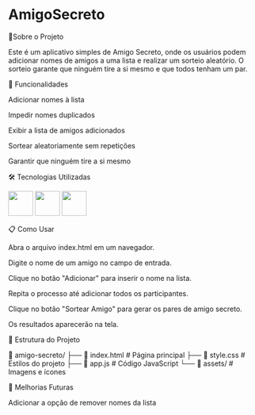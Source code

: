 # AmigoSecreto

📌Sobre o Projeto

Este é um aplicativo simples de Amigo Secreto, onde os usuários podem adicionar nomes de amigos a uma lista e realizar um sorteio aleatório. O sorteio garante que ninguém tire a si mesmo e que todos tenham um par.

🚀 Funcionalidades

Adicionar nomes à lista

Impedir nomes duplicados

Exibir a lista de amigos adicionados

Sortear aleatoriamente sem repetições

Garantir que ninguém tire a si mesmo

🛠️ Tecnologias Utilizadas

<img src="https://cdn.jsdelivr.net/gh/devicons/devicon/icons/javascript/javascript-original.svg" width="50">
<img src="https://cdn.jsdelivr.net/gh/devicons/devicon/icons/css3/css3-original.svg" width="50">
<img src="https://cdn.jsdelivr.net/gh/devicons/devicon/icons/html5/html5-original.svg" width="50">


📋 Como Usar

Abra o arquivo index.html em um navegador.

Digite o nome de um amigo no campo de entrada.

Clique no botão "Adicionar" para inserir o nome na lista.

Repita o processo até adicionar todos os participantes.

Clique no botão "Sortear Amigo" para gerar os pares de amigo secreto.

Os resultados aparecerão na tela.

📂 Estrutura do Projeto

📁 amigo-secreto/
├── 📄 index.html  # Página principal
├── 📄 style.css   # Estilos do projeto
├── 📄 app.js      # Código JavaScript
└── 📁 assets/     # Imagens e ícones

🎯 Melhorias Futuras

Adicionar a opção de remover nomes da lista
